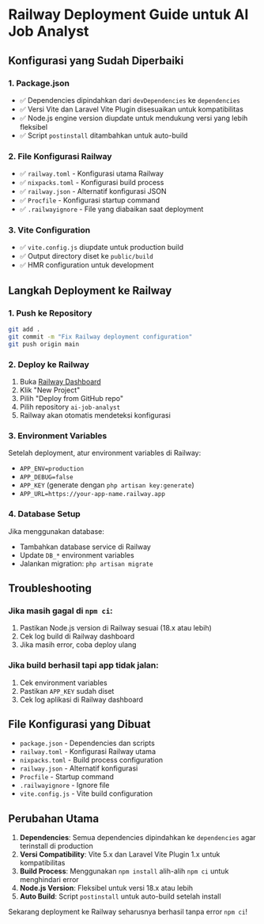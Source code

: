 # Railway Deployment Guide untuk AI Job Analyst

## Konfigurasi yang Sudah Diperbaiki

### 1. Package.json
- ✅ Dependencies dipindahkan dari `devDependencies` ke `dependencies`
- ✅ Versi Vite dan Laravel Vite Plugin disesuaikan untuk kompatibilitas
- ✅ Node.js engine version diupdate untuk mendukung versi yang lebih fleksibel
- ✅ Script `postinstall` ditambahkan untuk auto-build

### 2. File Konfigurasi Railway
- ✅ `railway.toml` - Konfigurasi utama Railway
- ✅ `nixpacks.toml` - Konfigurasi build process
- ✅ `railway.json` - Alternatif konfigurasi JSON
- ✅ `Procfile` - Konfigurasi startup command
- ✅ `.railwayignore` - File yang diabaikan saat deployment

### 3. Vite Configuration
- ✅ `vite.config.js` diupdate untuk production build
- ✅ Output directory diset ke `public/build`
- ✅ HMR configuration untuk development

## Langkah Deployment ke Railway

### 1. Push ke Repository
```bash
git add .
git commit -m "Fix Railway deployment configuration"
git push origin main
```

### 2. Deploy ke Railway
1. Buka [Railway Dashboard](https://railway.app)
2. Klik "New Project"
3. Pilih "Deploy from GitHub repo"
4. Pilih repository `ai-job-analyst`
5. Railway akan otomatis mendeteksi konfigurasi

### 3. Environment Variables
Setelah deployment, atur environment variables di Railway:
- `APP_ENV=production`
- `APP_DEBUG=false`
- `APP_KEY` (generate dengan `php artisan key:generate`)
- `APP_URL=https://your-app-name.railway.app`

### 4. Database Setup
Jika menggunakan database:
- Tambahkan database service di Railway
- Update `DB_*` environment variables
- Jalankan migration: `php artisan migrate`

## Troubleshooting

### Jika masih gagal di `npm ci`:
1. Pastikan Node.js version di Railway sesuai (18.x atau lebih)
2. Cek log build di Railway dashboard
3. Jika masih error, coba deploy ulang

### Jika build berhasil tapi app tidak jalan:
1. Cek environment variables
2. Pastikan `APP_KEY` sudah diset
3. Cek log aplikasi di Railway dashboard

## File Konfigurasi yang Dibuat

- `package.json` - Dependencies dan scripts
- `railway.toml` - Konfigurasi Railway utama
- `nixpacks.toml` - Build process configuration
- `railway.json` - Alternatif konfigurasi
- `Procfile` - Startup command
- `.railwayignore` - Ignore file
- `vite.config.js` - Vite build configuration

## Perubahan Utama

1. **Dependencies**: Semua dependencies dipindahkan ke `dependencies` agar terinstall di production
2. **Versi Compatibility**: Vite 5.x dan Laravel Vite Plugin 1.x untuk kompatibilitas
3. **Build Process**: Menggunakan `npm install` alih-alih `npm ci` untuk menghindari error
4. **Node.js Version**: Fleksibel untuk versi 18.x atau lebih
5. **Auto Build**: Script `postinstall` untuk auto-build setelah install

Sekarang deployment ke Railway seharusnya berhasil tanpa error `npm ci`! 
